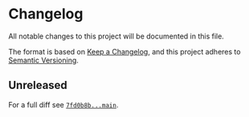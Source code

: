 # Changelog

All notable changes to this project will be documented in this file.

The format is based on [Keep a Changelog](https://keepachangelog.com/en/1.0.0/), and this project adheres to [Semantic Versioning](https://semver.org/spec/v2.0.0.html).

## Unreleased

For a full diff see [`7fd0b8b...main`][7fd0b8b...main].

[7fd0b8b...main]: https://github.com/ergebnis/symfony-application-template/compare/7fd0b8b...main
